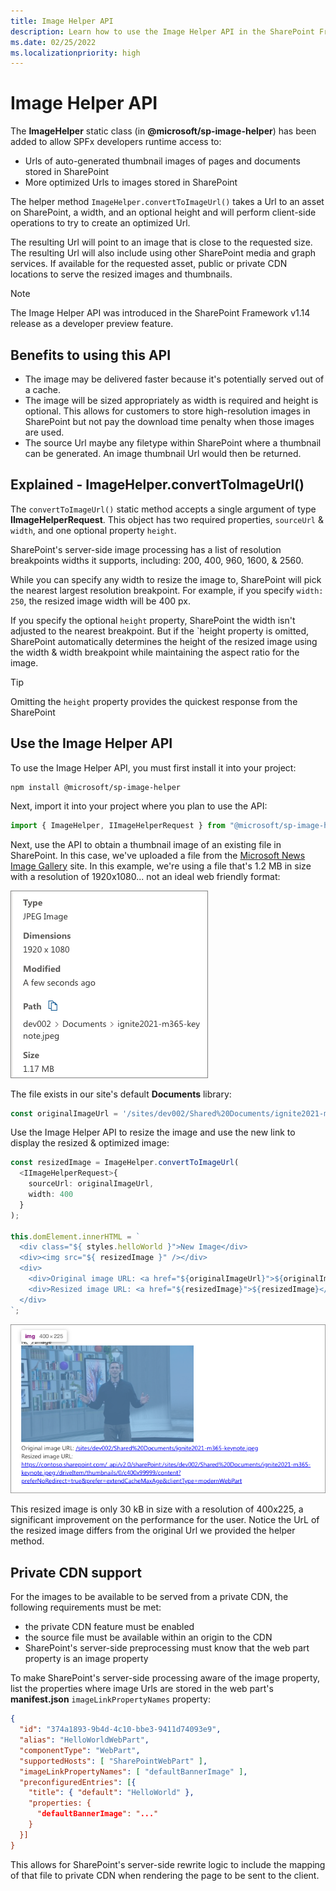 ```yaml
---
title: Image Helper API
description: Learn how to use the Image Helper API in the SharePoint Framework to provide web-friendly optimized image links.
ms.date: 02/25/2022
ms.localizationpriority: high
---
```

# Image Helper API

The **ImageHelper** static class (in **\@microsoft\/sp-image-helper**) has been added to allow SPFx developers runtime access to:

- Urls of auto-generated thumbnail images of pages and documents stored in SharePoint
- More optimized Urls to images stored in SharePoint

The helper method `ImageHelper.convertToImageUrl()` takes a Url to an asset on SharePoint, a width, and an optional height and will perform client-side operations to try to create an optimized Url.

The resulting Url will point to an image that is close to the requested size. The resulting Url will also include using other SharePoint media and graph services. If available for the requested asset, public or private CDN locations to serve the resized images and thumbnails.

> [!NOTE]
> The Image Helper API was introduced in the SharePoint Framework v1.14 release as a developer preview feature.

## Benefits to using this API

- The image may be delivered faster because it's potentially served out of a cache.
- The image will be sized appropriately as width is required and height is optional. This allows for customers to store high-resolution images in SharePoint but not pay the download time penalty when those images are used.
- The source Url maybe any filetype within SharePoint where a thumbnail can be generated. An image thumbnail Url would then be returned.

## Explained - ImageHelper.convertToImageUrl()

The `convertToImageUrl()` static method accepts a single argument of type **IImageHelperRequest**. This object has two required properties, `sourceUrl` & `width`, and one optional property `height`.

SharePoint's server-side image processing has a list of resolution breakpoints widths it supports, including: 200, 400, 960, 1600, & 2560.

While you can specify any width to resize the image to, SharePoint will pick the nearest largest resolution breakpoint. For example, if you specify `width: 250`, the resized image width will be 400 px.

If you specify the optional `height` property, SharePoint the width isn't adjusted to the nearest breakpoint. But if the `height property is omitted, SharePoint automatically determines the height of the resized image using the width & width breakpoint while maintaining the aspect ratio for the image.

> [!TIP]
> Omitting the `height` property provides the quickest response from the SharePoint

## Use the Image Helper API

To use the Image Helper API, you must first install it into your project:

```console
npm install @microsoft/sp-image-helper
```

Next, import it into your project where you plan to use the API:

```typescript
import { ImageHelper, IImageHelperRequest } from "@microsoft/sp-image-helper";
```

Next, use the API to obtain a thumbnail image of an existing file in SharePoint. In this case, we've uploaded a file from the [Microsoft News Image Gallery](https://news.microsoft.com/imagegallery) site. In this example, we're using a file that's 1.2 MB in size with a resolution of 1920x1080... not an ideal web friendly format:

![Screenshot of the details panel of the original image.](../images/image-helper-api-01.png)

The file exists in our site's default **Documents** library:

```typescript
const originalImageUrl = '/sites/dev002/Shared%20Documents/ignite2021-m365-keynote.jpeg';
```

Use the Image Helper API to resize the image and use the new link to display the resized & optimized image:

```typescript
const resizedImage = ImageHelper.convertToImageUrl(
  <IImageHelperRequest>{
    sourceUrl: originalImageUrl,
    width: 400
  }
);

this.domElement.innerHTML = `
  <div class="${ styles.helloWorld }">New Image</div>
  <div><img src="${ resizedImage }" /></div>
  <div>
    <div>Original image URL: <a href="${originalImageUrl}">${originalImageUrl}</a>
    <div>Resized image URL: <a href="${resizedImage}">${resizedImage}</a>
  </div>
`;
```

![Screenshot of resized image.](../images/image-helper-api-02.png)

This resized image is only 30 kB in size with a resolution of 400x225, a significant improvement on the performance for the user. Notice the UrL of the resized image differs from the original Url we provided the helper method.

## Private CDN support

For the images to be available to be served from a private CDN, the following requirements must be met:

- the private CDN feature must be enabled
- the source file must be available within an origin to the CDN
- SharePoint's server-side preprocessing must know that the web part property is an image property

To make SharePoint's server-side processing aware of the image property, list the properties where image Urls are stored in the web part's **manifest.json** `imageLinkPropertyNames` property:

```json
{
  "id": "374a1893-9b4d-4c10-bbe3-9411d74093e9",
  "alias": "HelloWorldWebPart",
  "componentType": "WebPart",
  "supportedHosts": [ "SharePointWebPart" ],
  "imageLinkPropertyNames": [ "defaultBannerImage" ],
  "preconfiguredEntries": [{
    "title": { "default": "HelloWorld" },
    "properties: {
      "defaultBannerImage": "..."
    }
  }]
}
```

This allows for SharePoint's server-side rewrite logic to include the mapping of that file to private CDN when rendering the page to be sent to the client.
